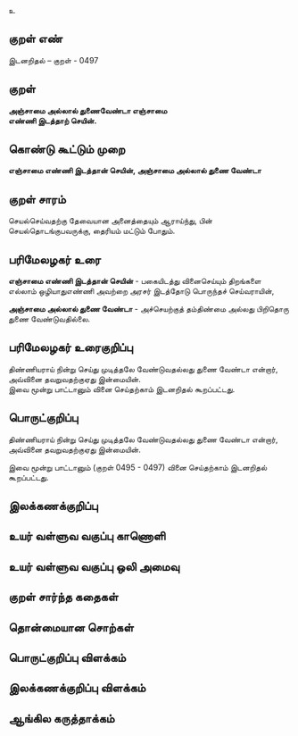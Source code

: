 உ

## குறள் எண் 

இடனறிதல்  – குறள் - 0497  

## குறள் 

**அஞ்சாமை அல்லால் துணைவேண்டா எஞ்சாமை  
எண்ணி இடத்தாற் செயின்.**

## கொண்டு கூட்டும் முறை

**எஞ்சாமை எண்ணி இடத்தான் செயின், அஞ்சாமை அல்லால் துணை வேண்டா**

## குறள் சாரம் 

செயல்செய்வதற்கு தேவையான அனைத்தையும் ஆராய்ந்து, பின் செயல்தொடங்குபவருக்கு, தைரியம் மட்டும் போதும்.  

## பரிமேலழகர் உரை

**எஞ்சாமை எண்ணி இடத்தான் செயின்** - பகையிடத்து வினைசெய்யும் திறங்களை எல்லாம் ஒழியாதுஎண்ணி அவற்றை அரசர் இடத்தோடு பொருந்தச் செய்வராயின்,  

**அஞ்சாமை அல்லால் துணை வேண்டா** - அச்செயற்குத் தம்திண்மை அல்லது பிறிதொரு துணை வேண்டுவதில்லை.  

## பரிமேலழகர் உரைகுறிப்பு   

திண்ணியராய் நின்று செய்து முடித்தலே வேண்டுவதல்லது துணை வேண்டா என்றார், அவ்வினை தவறுவதற்குஏது இன்மையின்.  
இவை மூன்று பாட்டானும் வினை செய்தற்காம் இடனறிதல் கூறப்பட்டது.   

## பொருட்குறிப்பு 

திண்ணியராய் நின்று செய்து முடித்தலே வேண்டுவதல்லது துணை வேண்டா என்றார்,  
அவ்வினை தவறுவதற்குஏது இன்மையின். 

இவை மூன்று பாட்டானும் (குறள் 0495 - 0497) வினை செய்தற்காம் இடனறிதல் கூறப்பட்டது.   

## இலக்கணக்குறிப்பு  


## உயர் வள்ளுவ வகுப்பு காணொளி


## உயர் வள்ளுவ வகுப்பு ஒலி அமைவு 

 
## குறள் சார்ந்த கதைகள் 


## தொன்மையான சொற்கள்


## பொருட்குறிப்பு விளக்கம்


## இலக்கணக்குறிப்பு விளக்கம்


## ஆங்கில கருத்தாக்கம் 


